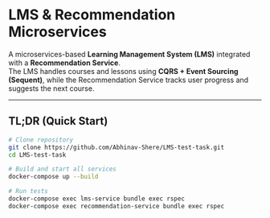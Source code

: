 # LMS & Recommendation Microservices

A microservices-based **Learning Management System (LMS)** integrated with a **Recommendation Service**.  
The LMS handles courses and lessons using **CQRS + Event Sourcing (Sequent)**, while the Recommendation Service tracks user progress and suggests the next course.

---

## **TL;DR (Quick Start)**

```bash
# Clone repository
git clone https://github.com/Abhinav-Shere/LMS-test-task.git
cd LMS-test-task

# Build and start all services
docker-compose up --build

# Run tests
docker-compose exec lms-service bundle exec rspec
docker-compose exec recommendation-service bundle exec rspec

